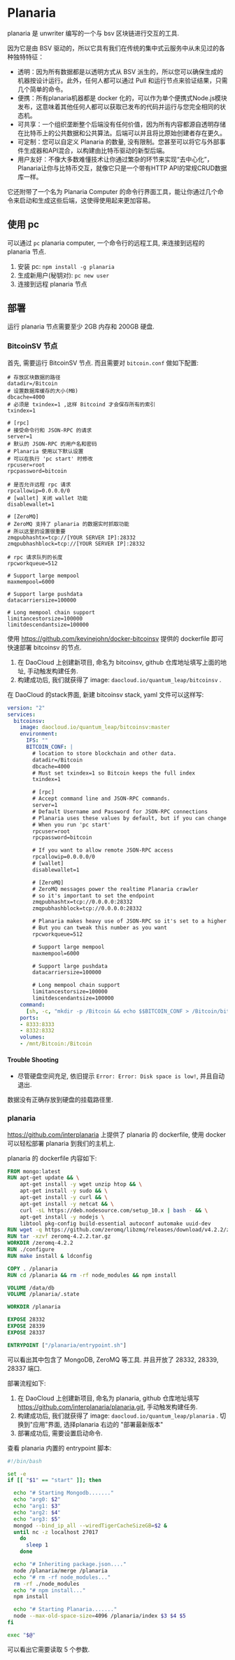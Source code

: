 # Planaria

planaria 是 unwriter 编写的一个与 bsv 区块链进行交互的工具.

因为它是由 BSV 驱动的，所以它具有我们在传统的集中式云服务中从未见过的各种独特特征：

- 透明：因为所有数据都是以透明方式从 BSV 派生的，所以您可以确保生成的机器按设计运行。此外，任何人都可以通过 Pull 和运行节点来验证结果，只需几个简单的命令。
- 便携：所有planaria机器都是 docker 化的，可以作为单个便携式Node.js模块发布，这意味着其他任何人都可以获取已发布的代码并运行与您完全相同的状态机。
- 可共享：一个组织垄断整个后端没有任何价值，因为所有内容都源自透明存储在比特币上的公共数据和公共算法。后端可以并且将比原始创建者存在更久。
- 可定制：您可以自定义 Planaria 的数量, 没有限制。您甚至可以将它与外部事件生成器和API混合，以构建由比特币驱动的新型后端。
- 用户友好：不像大多数难懂技术让你通过繁杂的环节来实现“去中心化”，Planaria让你与比特币交互，就像它只是一个带有HTTP API的常规CRUD数据库一样。

它还附带了一个名为 Planaria Computer 的命令行界面工具，能让你通过几个命令来启动和生成这些后端，这使得使用起来更加容易。

## 使用 pc

可以通过 `pc` planaria computer, 一个命令行的远程工具, 来连接到远程的 planaria 节点.

1. 安装 pc:  `npm install -g planaria`
2. 生成新用户(秘钥对): `pc new user`
3. 连接到远程 planaria 节点

## 部署

运行 planaria 节点需要至少 2GB 内存和 200GB 硬盘.


### BitcoinSV 节点

首先, 需要运行 BitcoinSV 节点. 而且需要对 `bitcoin.conf` 做如下配置:

```
# 存放区块数据的路径
datadir=/Bitcoin
# 设置数据库缓存的大小(MB)
dbcache=4000
# 必须是 txindex=1 ,这样 Bitcoind 才会保存所有的索引
txindex=1

# [rpc]
# 接受命令行和 JSON-RPC 的请求
server=1
# 默认的 JSON-RPC 的用户名和密码
# Planaria 使用以下默认设置
# 可以在执行 'pc start' 时修改
rpcuser=root
rpcpassword=bitcoin

# 是否允许远程 rpc 请求
rpcallowip=0.0.0.0/0
# [wallet] 关闭 wallet 功能
disablewallet=1

# [ZeroMQ]
# ZeroMQ 支持了 planaria 的数据实时抓取功能
# 所以这里的设置很重要
zmqpubhashtx=tcp://[YOUR SERVER IP]:28332
zmqpubhashblock=tcp://[YOUR SERVER IP]:28332

# rpc 请求队列的长度
rpcworkqueue=512

# Support large mempool
maxmempool=6000

# Support large pushdata
datacarriersize=100000

# Long mempool chain support
limitancestorsize=100000
limitdescendantsize=100000
```

使用 https://github.com/kevinejohn/docker-bitcoinsv 提供的 dockerfile 即可快速部署 bitcoinsv 的节点.

1. 在 DaoCloud 上创建新项目, 命名为 bitcoinsv, github 仓库地址填写上面的地址, 手动触发构建任务.
2. 构建成功后, 我们就获得了 image: `daocloud.io/quantum_leap/bitcoinsv` .

在 DaoCloud 的stack界面, 新建 bitcoinsv stack, yaml 文件可以这样写:

```yaml
version: "2"
services:
  bitcoinsv:
    image: daocloud.io/quantum_leap/bitcoinsv:master
    environment:
      IFS: ""
      BITCOIN_CONF: |
        # location to store blockchain and other data.
        datadir=/Bitcoin
        dbcache=4000
        # Must set txindex=1 so Bitcoin keeps the full index
        txindex=1

        # [rpc]
        # Accept command line and JSON-RPC commands.
        server=1
        # Default Username and Password for JSON-RPC connections
        # Planaria uses these values by default, but if you can change the settings
        # When you run 'pc start'
        rpcuser=root
        rpcpassword=bitcoin

        # If you want to allow remote JSON-RPC access
        rpcallowip=0.0.0.0/0
        # [wallet]
        disablewallet=1

        # [ZeroMQ]
        # ZeroMQ messages power the realtime Planaria crawler
        # so it's important to set the endpoint
        zmqpubhashtx=tcp://0.0.0.0:28332
        zmqpubhashblock=tcp://0.0.0.0:28332

        # Planaria makes heavy use of JSON-RPC so it's set to a higher number
        # But you can tweak this number as you want
        rpcworkqueue=512

        # Support large mempool
        maxmempool=6000

        # Support large pushdata
        datacarriersize=100000

        # Long mempool chain support
        limitancestorsize=100000
        limitdescendantsize=100000
    command:
      [sh, -c, "mkdir -p /Bitcoin && echo $$BITCOIN_CONF > /Bitcoin/bitcoin.conf && bitcoind -conf=/Bitcoin/bitcoin.conf"]
    ports:
    - 8333:8333
    - 8332:8332
    volumes:
    - /mnt/Bitcoin:/Bitcoin
```


#### Trouble Shooting

- 尽管硬盘空间充足, 依旧提示 `Error: Error: Disk space is low!`, 并且自动退出.

数据没有正确存放到硬盘的挂载路径里.


### planaria

https://github.com/interplanaria 上提供了 planaria 的 dockerfile, 使用 docker 可以轻松部署 planaria 到我们的主机上.

planaria 的 dockerfile 内容如下:

```dockerfile
FROM mongo:latest
RUN apt-get update && \
    apt-get install -y wget unzip htop && \
    apt-get install -y sudo && \
    apt-get install -y curl && \
    apt-get install -y netcat && \
    curl -sL https://deb.nodesource.com/setup_10.x | bash - && \
    apt-get install -y nodejs \
    libtool pkg-config build-essential autoconf automake uuid-dev
RUN wget -q https://github.com/zeromq/libzmq/releases/download/v4.2.2/zeromq-4.2.2.tar.gz
RUN tar -xzvf zeromq-4.2.2.tar.gz
WORKDIR /zeromq-4.2.2
RUN ./configure
RUN make install & ldconfig

COPY . /planaria
RUN cd /planaria && rm -rf node_modules && npm install

VOLUME /data/db
VOLUME /planaria/.state

WORKDIR /planaria

EXPOSE 28332
EXPOSE 28339
EXPOSE 28337

ENTRYPOINT ["/planaria/entrypoint.sh"]
```

可以看出其中包含了 MongoDB, ZeroMQ 等工具. 并且开放了 28332, 28339, 28337 端口.

部署流程如下:

1. 在 DaoCloud 上创建新项目, 命名为 planaria, github 仓库地址填写 https://github.com/interplanaria/planaria.git, 手动触发构建任务.
2. 构建成功后, 我们就获得了 image: `daocloud.io/quantum_leap/planaria` . 切换到"应用"界面, 选择planaria 右边的 "部署最新版本"
3. 部署成功后, 需要设置启动命令.

查看 planaria 内置的 entrypoint 脚本:

```sh
#!/bin/bash

set -e
if [[ "$1" == "start" ]]; then

  echo "# Starting Mongodb......."
  echo "arg0: $2"
  echo "arg1: $3"
  echo "arg2: $4"
  echo "arg3: $5"
  mongod --bind_ip_all --wiredTigerCacheSizeGB=$2 &
  until nc -z localhost 27017
    do
      sleep 1
    done

  echo "# Inheriting package.json...."
  node /planaria/merge /planaria
  echo "# rm -rf node_modules..."
  rm -rf ./node_modules
  echo "# npm install..."
  npm install

  echo "# Starting Planaria......."
  node --max-old-space-size=4096 /planaria/index $3 $4 $5
fi

exec "$@"
```

可以看出它需要读取 5 个参数.